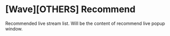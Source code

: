 # [Wave][OTHERS] Recommend

Recommended live stream list. Will be the content of recommend live popup window.
